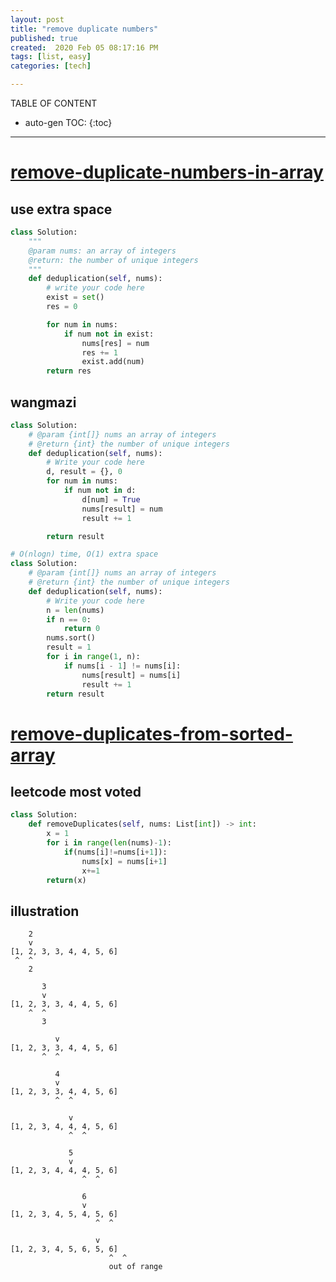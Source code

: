 ```yaml
---
layout: post
title: "remove duplicate numbers"
published: true
created:  2020 Feb 05 08:17:16 PM
tags: [list, easy]
categories: [tech]

---
```


TABLE OF CONTENT

* auto-gen TOC:
{:toc}

- - -

# [remove-duplicate-numbers-in-array](https://www.lintcode.com/problem/remove-duplicate-numbers-in-array/description?_from=ladder&&fromId=99)

## use extra space

```python
class Solution:
    """
    @param nums: an array of integers
    @return: the number of unique integers
    """
    def deduplication(self, nums):
        # write your code here
        exist = set()
        res = 0

        for num in nums:
            if num not in exist:
                nums[res] = num
                res += 1
                exist.add(num)
        return res
```

## wangmazi

```python
class Solution:
    # @param {int[]} nums an array of integers
    # @return {int} the number of unique integers
    def deduplication(self, nums):
        # Write your code here
        d, result = {}, 0
        for num in nums:
            if num not in d:
                d[num] = True
                nums[result] = num
                result += 1

        return result

# O(nlogn) time, O(1) extra space
class Solution:
    # @param {int[]} nums an array of integers
    # @return {int} the number of unique integers
    def deduplication(self, nums):
        # Write your code here
        n = len(nums)
        if n == 0:
            return 0
        nums.sort()
        result = 1
        for i in range(1, n):
            if nums[i - 1] != nums[i]:
                nums[result] = nums[i]
                result += 1
        return result
```


# [remove-duplicates-from-sorted-array](https://leetcode.com/problems/remove-duplicates-from-sorted-array/description/)

## leetcode most voted

```python
class Solution:
    def removeDuplicates(self, nums: List[int]) -> int:
        x = 1
        for i in range(len(nums)-1):
            if(nums[i]!=nums[i+1]):
                nums[x] = nums[i+1]
                x+=1
        return(x)
```

## illustration

        2
        v
    [1, 2, 3, 3, 4, 4, 5, 6]
     ^  ^ 
        2

           3
           v
    [1, 2, 3, 3, 4, 4, 5, 6]
        ^  ^
           3

              v
    [1, 2, 3, 3, 4, 4, 5, 6]
           ^  ^

              4
              v
    [1, 2, 3, 3, 4, 4, 5, 6]
              ^  ^

                 v
    [1, 2, 3, 4, 4, 4, 5, 6]
                 ^  ^

                 5
                 v
    [1, 2, 3, 4, 4, 4, 5, 6]
                    ^  ^

                    6
                    v
    [1, 2, 3, 4, 5, 4, 5, 6]
                       ^  ^

                       v
    [1, 2, 3, 4, 5, 6, 5, 6]
                          ^  ^
                          out of range


